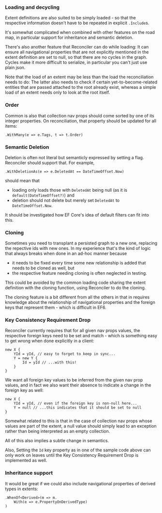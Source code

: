 ### Loading and decycling

Extent definitions are also suited to be simply loaded - so that the respective information doesn't have to be repeated in explicit `.Include`s.

It's somewhat complicated when combined with other features on the road map, in particular support for inheritance and semantic deletion.

There's also another feature that Reconciler can do while loading: It can ensure all navigational properties that are not explicitly mentioned in the extent definition are set to null, so that there are no cycles in the graph. Cycles make it more difficult to serialize, in particular you can't just use plain json.

Note that the load of an extent may be less than the load the reconciliation needs to do: The latter also needs to check if certain yet-to-become-related entities that are passed attached to the root already exist, whereas a simple load of an extent needs only to look at the root itself.

### Order

Common is also that collection nav props should come sorted by one of its integer properties. On reconciliation, that property should be updated for all items:

    .WithMany(e => e.Tags, t => t.Order)

### Semantic Deletion

Deletion is often not literal but semanticly expressed by setting a flag. Reconciler should support that. For example,

    .WithDeletionAs(e => e.DeletedAt == DateTimeOffset.Now)

should mean that

* loading only loads those with `DeletedAt` being null (as it is `default(DateTimeOffset?)`) and
* deletion should not delete but merely set `DeletedAt` to `DateTimeOffset.Now`.

It should be investigated how EF Core's idea of default filters can fit into this.

### Cloning

Sometimes you need to transplant a persisted graph to a new one, replacing the repective ids with new ones. In my experience that's the kind of logic that always breaks when done in an ad-hoc manner because

* it needs to be fixed every time some new relationship is added that needs to be cloned as well, but
* the respective feature needing cloning is often neglected in testing.

This could be avoided by the common loading code sharing the extent definition with the cloning function, using Reconciler to do the cloning.

The cloning feature is a bit different from all the others in that in requires knowledge about the relationship of navigational properties and the foreign keys that represent them - which is difficult in EF6.

### Key Consistency Requirement Drop

Reconciler currently requires that for all given nav props values, the respective foreign keys need to be set and match - which is something easy to get wrong when done explicitly in a client:

```
new X {
    YId = yId, // easy to forget to keep in sync...
    Y = new Y {
        Id = yId // ...with this!
    }
}
```

We want all foreign key values to be inferred from the given nav prop values, and in fact we also want their absence to indicate a change in the foreign key as well:

```
new X {
    YId = yId, // even if the foreign key is non-null here...
    Y = null // ...this indicates that it should be set to null
}
```

Somewhat related to this is that in the case of collection nav props whose values are part of the extent, a null value should simply lead to an exception rather than being interpreted as an empty collection.

All of this also implies a subtle change in semantics.

Also, Setting the `Id` key property as in one of the sample code above can only work on leaves until the Key Consistency Requirement Drop is implemented as well.

### Inheritance support

It would be great if we could also include navigational properties of derived types in extents:

    .WhenOf<Derived>(m => m.
        With(e => e.PropertyOnDerivedType)
    )
